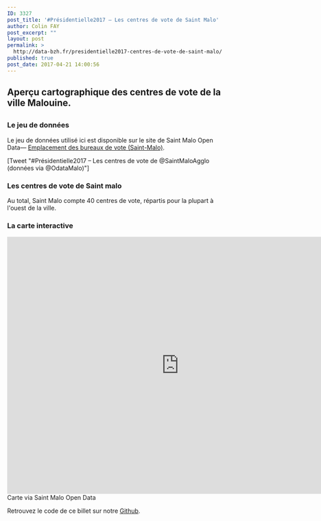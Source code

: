 ```yaml
---
ID: 3327
post_title: '#Présidentielle2017 – Les centres de vote de Saint Malo'
author: Colin FAY
post_excerpt: ""
layout: post
permalink: >
  http://data-bzh.fr/presidentielle2017-centres-de-vote-de-saint-malo/
published: true
post_date: 2017-04-21 14:00:56
---
```

<h2>Aperçu cartographique des centres de vote de la ville Malouine.</h2>
<h2><!--more--></h2>
<h3>Le jeu de données</h3>
Le jeu de données utilisé ici est disponible sur le site de Saint Malo Open Data— <a href="http://data-bzh.fr/noms-entreprises-bretagne-administrative-partie-2/" target="_blank" rel="noopener noreferrer">Emplacement des bureaux de vote (Saint-Malo)</a>.

[Tweet "#Présidentielle2017 – Les centres de vote de @SaintMaloAgglo (données via @OdataMalo)"]
<h3>Les centres de vote de Saint malo</h3>
Au total, Saint Malo compte 40 centres de vote, répartis pour la plupart à l'ouest de la ville.
<h3>La carte interactive</h3>
<div align="center"><iframe src="https://data.stmalo-agglomeration.fr/explore/embed/dataset/emplacement-des-bureaux-de-vote-saint-malo/map/?location=12,48.65469,-1.98303&amp;static=false&amp;datasetcard=true" width="800" height="600" frameborder="0"></iframe></div>
Carte via Saint Malo Open Data

Retrouvez le code de ce billet sur notre <a href="https://github.com/DataBzh/territoire" target="_blank" rel="noopener noreferrer">Github</a>.